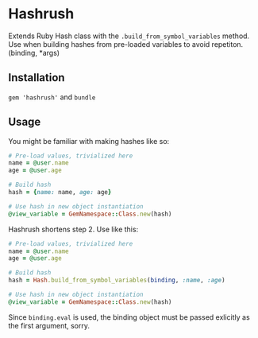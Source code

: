# Hashrush

Extends Ruby Hash class with the `.build_from_symbol_variables` method.  
Use when building hashes from pre-loaded variables to avoid repetiton.
(binding, *args)

## Installation

`gem 'hashrush'` and `bundle`

## Usage

You might be familiar with making hashes like so:

```ruby
# Pre-load values, trivialized here
name = @user.name
age = @user.age

# Build hash
hash = {name: name, age: age}

# Use hash in new object instantiation
@view_variable = GemNamespace::Class.new(hash)
```

Hashrush shortens step 2. Use like this:

```ruby
# Pre-load values, trivialized here
name = @user.name
age = @user.age

# Build hash
hash = Hash.build_from_symbol_variables(binding, :name, :age)

# Use hash in new object instantiation
@view_variable = GemNamespace::Class.new(hash)
```

Since `binding.eval` is used, the binding object must be passed exlicitly as the first argument, sorry.
